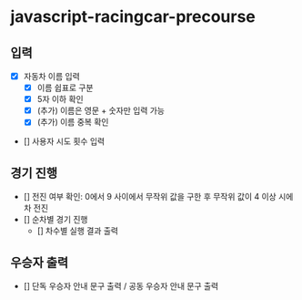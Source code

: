 # javascript-racingcar-precourse

## 입력
- [x] 자동차 이름 입력
  - [x] 이름 쉽표로 구분
  - [x] 5자 이하 확인
  - [x] (추가) 이름은 영문 + 숫자만 입력 가능
  - [x] (추가) 이름 중복 확인

- [] 사용자 시도 횟수 입력

## 경기 진행
- [] 전진 여부 확인: 0에서 9 사이에서 무작위 값을 구한 후 무작위 값이 4 이상 시에 차 전진
- [] 순차별 경기 진행
  - [] 차수별 실행 결과 출력
   
## 우승자 출력
- [] 단독 우승자 안내 문구 출력 / 공동 우승자 안내 문구 출력
